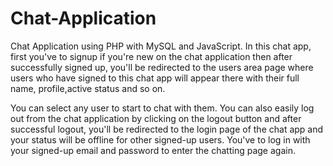 # Chat-Application
Chat Application using PHP with MySQL and JavaScript.
In this chat app, first you've to signup if you're new on the chat application then after successfully signed up, you'll be redirected to the users area page where users who have signed to this chat app will appear there with their full name, profile,active status and so on.

You can select any user to start to chat with them. You can also easily log out from the chat application by clicking on the logout button and after successful logout, you'll be redirected to the login page of the chat app and your status will be offline for other signed-up users. You've to log in with your signed-up email and password to enter the chatting page again.
